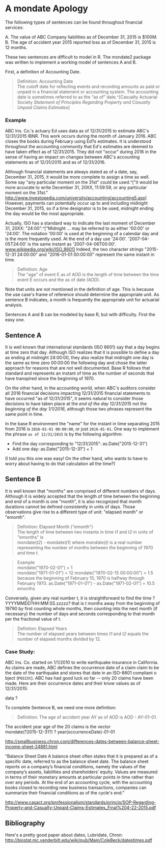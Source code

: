 # A mondate Apology

The following types of sentences can be found throughout financial services:

A. The value of ABC Company liabilities as of December 31, 2015 is $100M.
B. The age of accident year 2015 reported loss as of December 31, 2015 is 12 months.

These two sentences are difficult to model in R.
The mondate2 package was written to implement a working model of sentences A and B.

First, a definition of Accounting Date.

> Definition: Accounting Date  
The cutoff date for reflecting events and recording amounts as paid or unpaid
in a financial statement or accounting system. 
The accounting date is sometimes referred to as the “as of” 
date.^[Casualty Actuarial Society *Statement
of Principles Regarding Property and Casualty Unpaid Claims Estimates*]

### Example

ABC Ins. Co.'s actuary Ed uses data as of 12/31/2015 
to estimate ABC's 12/31/2015 IBNR.
This work occurs during the month of January 2016. 
ABC closes the books during February using Ed?s estimates. 
It is understood throughout the accounting community that 
Ed's estimates are deemed to have taken effect as of 12/31/2015. 
They did not "occur" during 2016 in the sense of having 
an impact on changes between ABC's accounting statements 
as of 12/31/2015 and as of 12/31/2016.

Although financial statements are always stated as of a date, 
say, December 31, 2015,
it would be more complete to assign a time as well.
Some say "any particular moment on the 31st" could be used.^["it 
would be more accurate to write December 31, 20XX, 11:59:59, 
or any particular moment on the 
31st." http://www.investopedia.com/university/accounting/accounting5.asp]
However, payments can potentially occur up to and including midnight
December 31, 2015,
so if a time designator is to be used, 
midnight ending the day
would be the most appropriate.

Actually, ISO has a standard way to indicate the last moment of 
December 31, 20XX: "24:00".^["Midnight ...
may be referred to as either '00:00' or '24:00'.
The notation '00:00' is used at the beginning of a calendar day and 
is the more frequently used. 
At the end of a day use '24:00'. 
'2007-04-05T24:00' is the same instant as '2007-04-06T00:00'. 
www.wikipedia.org/wiki/ISO_8601]
Indeed, the two character strings
"2015-12-31 24:00:00" and "2016-01-01 00:00:00"
represent the same instant in time.

> Definition: Age  
The "age" of event E as of AOD is the 
length of time between the time event E occurs and the as of date (AOD).

Note that units are not mentioned in the definition of age. 
This is because the use case's frame of reference should 
determine the appropriate unit. 
As sentence B indicates, a month is frequently the appropriate 
unit for actuarial analysis. 

Sentences A and B can be modeled by base R, 
but with difficulty. First the easy one.

## Sentence A

It is well known that international standards (ISO 8601) 
say that a day begins at time zero that day. 
Although ISO realizes that it is possible to define a day 
as ending at midnight 24:00:00, 
they also realize that midnight one day is the same as 
time zero 00:00:00 the following day and chose the latter 
approach for reasons that are not well documented.
Base R follows that standard and represents an instant of time 
as the number of seconds that have transpired since the beginning of 1970.

On the other hand, 
in the accounting world, 
when ABC's auditors consider all 2016 financial decisions 
impacting 12/31/2015 financial statements to have occurred "as of 12/31/2015", 
it seems natural to consider those decisions to have taken place 
at the *end of the day 12/31/2015* not the *beginning of the day 1/1/2016*, 
although those two phrases represent the same point in time.

In the base R environment the "name" for the instant in time 
separating 2015 from 2016 is `2016-01-01 00:00:00`, 
or just `2016-01-01`. 
One way to implement the phrase `as of 12/31/2015` is by the following algorithm:

* Find the day corresponding to "12/31/2015":	as.Date("2015-12-31")
* Add one day:	as.Date("2015-12-31") + 1

(I told you this one was easy! 
On the other hand, who wants to have to worry about 
having to do that calculation all the time?)

## Sentence B

It is well known that "months" are comprised of different 
numbers of days.
Although it is widely accepted that the length of time between 
the beginning and end of a month is one "month",
it is also recognized that month durations
cannot be defined consistently in units of days.
Those observations give rise to a different type of unit:
"elapsed month" or "emonth".

> Definition: Elapsed Month ("emonth")  
The length of time between two instants in time *t1* and *t2*
in units of "emonths" is  
  mondate(*t2*) - mondate(*t1*)
where
  *mondate(t)* is a real number representing
the number of months between the beginning of 1970 and
time *t*.

> Example  
mondate("1970-02-01") = 1  
mondate("1971-01-01") = 12
mondate("1970-02-15 00:00:00") = 1.5 because the beginning of 
February 15, 1970 is halfway through February 1970.
as.Date("1971-01-01") - as.Date("1971-02-01") = 10.5 emonths 

Conversely, given any real number t, 
it is straightforward to find the time ?YYYYMMDD?HH:MM:SS.zzzzz? 
that is t months away from the beginning of 19790 by 
first counting whole months, 
then counting into the next month (if necessary) the number of days and 
seconds corresponding to that month per the fractional value of t.

> Defintion: Elapsed Years  
The number of elapsed years between times *t1* and *t2*
equals the number of elapsed months divided by 12.

### Case Study:

ABC Ins. Co. started on 1/1/2010 to write earthquake insurance in California. 
As claims are made, 
ABC defines the occurrence date of a claim claim to be the date of 
the earthquake and stores that date in an ISO-8601 compliant o
bject (`POSIXt`). 
ABC has had good luck so far -- only 20 claims have been made. 
Here are their occurrence dates and their know values as of 12/31/2015:

data ?

To complete Sentence B, we need one more definition:

> Definition: The age of accident year AY as of AOD is AOD - AY-01-01.

The accident year age of the 20 claims is the vector  
	mondate(?2015-12-31?) ? year(occurrenceDate)-01-01



http://smallbusiness.chron.com/differences-dates-between-balance-sheet-income-sheet-24881.html

"Balance Sheet Date
A balance sheet often states that it is prepared as of a specific date, referred to as the balance sheet date. The balance sheet reports on a company’s financial conditions, namely the values of the company’s assets, liabilities and shareholders’ equity. Values are measured in terms of their monetary amounts at particular points in time rather than over any periods. At the end of an accounting cycle, with the accounting books closed to recording new business transactions, companies can summarize their financial conditions as of the cycle's end."

http://www.casact.org/professionalism/standards/princip/SOP-Regarding-Property-and-Casualty-Unpaid-Claims-Estimates_Final%204-22-2015.pdf


## Bibliography

Here's a pretty good paper about dates, Lubridate, Chron:
http://biostat.mc.vanderbilt.edu/wiki/pub/Main/ColeBeck/datestimes.pdf
